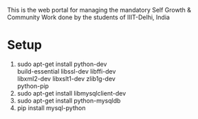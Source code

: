 This is the web portal for managing the mandatory Self Growth & Community Work done by the students of IIIT-Delhi, India

# Setup
1. sudo apt-get install python-dev  \
     build-essential libssl-dev libffi-dev \
     libxml2-dev libxslt1-dev zlib1g-dev \
     python-pip
2. sudo apt-get install libmysqlclient-dev
3. sudo apt-get install python-mysqldb
4. pip install mysql-python
